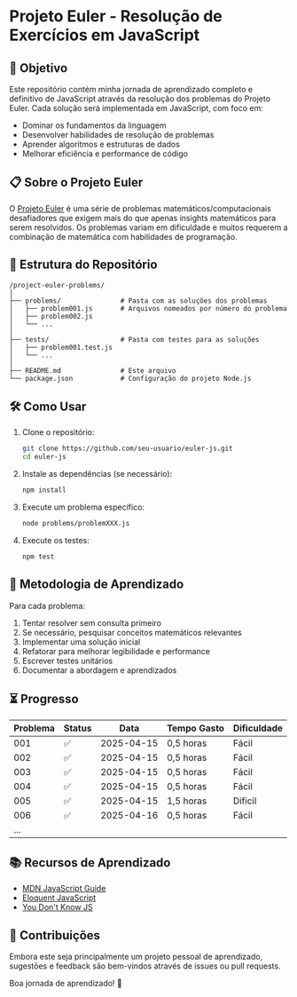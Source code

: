 # Projeto Euler - Resolução de Exercícios em JavaScript

## 🚀 Objetivo

Este repositório contém minha jornada de aprendizado completo e definitivo de JavaScript através da resolução dos problemas do Projeto Euler. Cada solução será implementada em JavaScript, com foco em:

- Dominar os fundamentos da linguagem
- Desenvolver habilidades de resolução de problemas
- Aprender algoritmos e estruturas de dados
- Melhorar eficiência e performance de código

## 📋 Sobre o Projeto Euler

O [Projeto Euler](https://projecteuler.net/) é uma série de problemas matemáticos/computacionais desafiadores que exigem mais do que apenas insights matemáticos para serem resolvidos. Os problemas variam em dificuldade e muitos requerem a combinação de matemática com habilidades de programação.

## 📁 Estrutura do Repositório

```
/project-euler-problems/
│
├── problems/               # Pasta com as soluções dos problemas
│   ├── problem001.js       # Arquivos nomeados por número do problema
│   ├── problem002.js
│   └── ...
│
├── tests/                  # Pasta com testes para as soluções
│   ├── problem001.test.js
│   └── ...
│
├── README.md               # Este arquivo
└── package.json            # Configuração do projeto Node.js
```

## 🛠 Como Usar

1. Clone o repositório:

   ```bash
   git clone https://github.com/seu-usuario/euler-js.git
   cd euler-js
   ```

2. Instale as dependências (se necessário):

   ```bash
   npm install
   ```

3. Execute um problema específico:

   ```bash
   node problems/problemXXX.js
   ```

4. Execute os testes:
   ```bash
   npm test
   ```

## 📝 Metodologia de Aprendizado

Para cada problema:

1. Tentar resolver sem consulta primeiro
2. Se necessário, pesquisar conceitos matemáticos relevantes
3. Implementar uma solução inicial
4. Refatorar para melhorar legibilidade e performance
5. Escrever testes unitários
6. Documentar a abordagem e aprendizados

## ⏳ Progresso

| Problema | Status | Data       | Tempo Gasto | Dificuldade |
| -------- | ------ | ---------- | ----------- | ----------- |
| 001      | ✅     | 2025-04-15 | 0,5 horas   | Fácil       |
| 002      | ✅     | 2025-04-15 | 0,5 horas   | Fácil       |
| 003      | ✅     | 2025-04-15 | 0,5 horas   | Fácil       |
| 004      | ✅     | 2025-04-15 | 0,5 horas   | Fácil       |
| 005      | ✅     | 2025-04-15 | 1,5 horas   | Dificil     |
| 006      | ✅     | 2025-04-16 | 0,5 horas   | Fácil       |
| ...      |        |            |             |             |

## 📚 Recursos de Aprendizado

- [MDN JavaScript Guide](https://developer.mozilla.org/en-US/docs/Web/JavaScript/Guide)
- [Eloquent JavaScript](https://eloquentjavascript.net/)
- [You Don't Know JS](https://github.com/getify/You-Dont-Know-JS)

## 🤝 Contribuições

Embora este seja principalmente um projeto pessoal de aprendizado, sugestões e feedback são bem-vindos através de issues ou pull requests.

Boa jornada de aprendizado! 🚀
